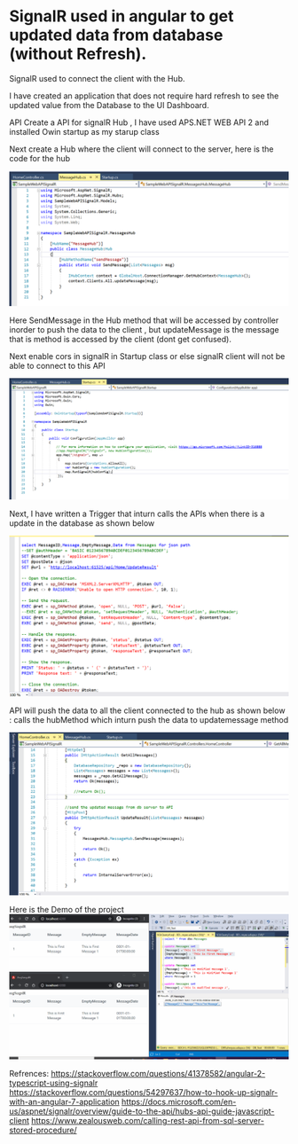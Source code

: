 # SignalR used in angular to get updated data from database (without Refresh).
SignalR used to connect the client with the Hub.

I have created an application that does not require hard refresh to see the updated value from the Database to the UI Dashboard.

API
Create a API for signalR Hub , I have used APS.NET WEB API 2 and installed Owin startup as my starup class

Next create a Hub where the client will connect to the server, here is the code for the hub

![](demo/MessageHubAPI.png)

Here SendMessage in the Hub method that will be accessed by controller inorder to push the data to the client , but updateMessage is the message that is method is accessed by the client (dont get confused).

Next enable cors in signalR in Startup class or else signalR client will not be able to connect to this API 

![](demo/MessageHubStartup.png)

Next, I have written a Trigger that inturn calls the APIs when there is a update in the database as shown below

![](demo/SPCallAPI.png)

API will push the data to all the client connected to the hub as shown below : calls the hubMethod which inturn push the data to updatemessage method

![](demo/ControllerPushDatatoClient.png)

Here is the Demo of the project
![](demo/SignarDemo.gif)


Refrences:
https://stackoverflow.com/questions/41378582/angular-2-typescript-using-signalr
https://stackoverflow.com/questions/54297637/how-to-hook-up-signalr-with-an-angular-7-application
https://docs.microsoft.com/en-us/aspnet/signalr/overview/guide-to-the-api/hubs-api-guide-javascript-client
https://www.zealousweb.com/calling-rest-api-from-sql-server-stored-procedure/
